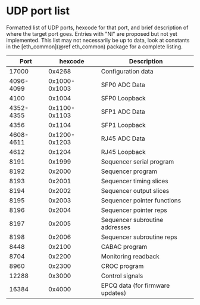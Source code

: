 # UDP port list #

Formatted list of UDP ports, hexcode for that port, and brief description of where the target port goes. Entries with "NI" are proposed but not yet implemented. This list may not necessarily be up to data, look at constants in the [eth_common](@ref eth_common) package for a complete listing.


Port				|	hexcode				| Description
------------|---------------|-------------------
17000				|	0x4268				|	Configuration data
4096-4099		| 0x1000-0x1003	| SFP0 ADC Data
4100				| 0x1004				| SFP0 Loopback 
4352-4355		| 0x1100-0x1103	| SFP1 ADC Data
4356				| 0x1104				| SFP1 Loopback 
4608-4611		| 0x1200-0x1203 | RJ45 ADC Data
4612				| 0x1204				| RJ45 Loopback
8191				| 0x1999				| Sequencer serial program
8192				| 0x2000				| Sequencer program
8193				| 0x2001				| Sequencer timing slices
8194				| 0x2002				| Sequencer output slices
8195				| 0x2003				| Sequencer pointer functions
8196				| 0x2004				| Sequencer pointer reps 
8197				| 0x2005				| Sequencer subroutine addresses
8198				| 0x2006				| Sequencer subroutine reps
8448				| 0x2100				| CABAC program
8704				| 0x2200				| Monitoring readback
8960				| 0x2300				| CROC program
12288				| 0x3000				| Control signals
16384				| 0x4000				| EPCQ data (for firmware updates)
